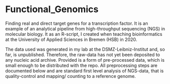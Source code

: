 # Functional_Genomics
Finding real and direct target genes for a transcription factor.
It is an example of an analytical pipeline from high-throughput sequencing (NGS) in molecular biology. 
It as an R-script, I created when teaching bioinformatics at the University of Applied Sciences in Bremen (HSB) in 2020.

The data used was generated in my lab at the DSMZ-Leibniz-Institut and, so far, is unpublished. Therefore, the raw-data has not yet been deposited to any nucleic acid archive. Provided is a form of pre-processed data, which is small enough to be distributed with the repo. All preprocessing steps are documented below and are standard first level analysis of NGS-data, that is quality-control and mapping/ counting to a reference genome. 
